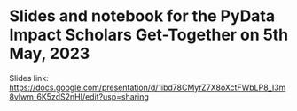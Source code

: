 # Slides and notebook for the PyData Impact Scholars Get-Together on 5th May, 2023

Slides link: https://docs.google.com/presentation/d/1ibd78CMyrZ7X8oXctFWbLP8_I3m8vlwm_6K5zdS2nHI/edit?usp=sharing 
